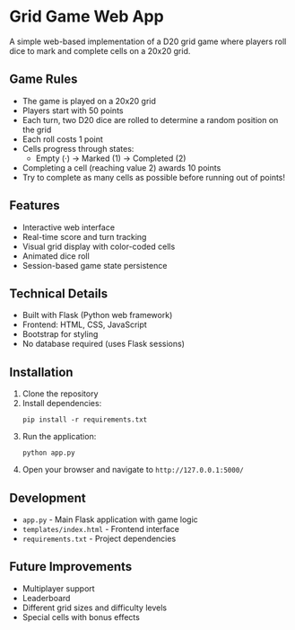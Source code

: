 # Grid Game Web App

A simple web-based implementation of a D20 grid game where players roll dice to mark and complete cells on a 20x20 grid.

## Game Rules

- The game is played on a 20x20 grid
- Players start with 50 points
- Each turn, two D20 dice are rolled to determine a random position on the grid
- Each roll costs 1 point
- Cells progress through states:
  - Empty (·) → Marked (1) → Completed (2)
- Completing a cell (reaching value 2) awards 10 points
- Try to complete as many cells as possible before running out of points!

## Features

- Interactive web interface
- Real-time score and turn tracking
- Visual grid display with color-coded cells
- Animated dice roll
- Session-based game state persistence

## Technical Details

- Built with Flask (Python web framework)
- Frontend: HTML, CSS, JavaScript
- Bootstrap for styling
- No database required (uses Flask sessions)

## Installation

1. Clone the repository
2. Install dependencies:
   ```
   pip install -r requirements.txt
   ```
3. Run the application:
   ```
   python app.py
   ```
4. Open your browser and navigate to `http://127.0.0.1:5000/`

## Development

- `app.py` - Main Flask application with game logic
- `templates/index.html` - Frontend interface
- `requirements.txt` - Project dependencies

## Future Improvements

- Multiplayer support
- Leaderboard
- Different grid sizes and difficulty levels
- Special cells with bonus effects
